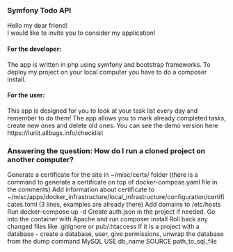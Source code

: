 <h3>Symfony Todo API</h3> 
Hello my dear friend!<br>
I would like to invite you to consider my application!<br>
<h4>For the developer:</h4>
The app is written in php using symfony and bootstrap frameworks. To deploy my project on your local computer you have to do a composer install.<br>
<h4>For the user:</h4>
This app is designed for you to look at your task list every day and remember to do them! The app allows you to mark already completed tasks, create new ones and delete old ones. You can see the demo version here https://iuriit.allbugs.info/checklist

<h3>Answering the question: How do I run a cloned project on another computer?</h3> 
Generate a certificate for the site in ~/misc/certs/ folder (there is a command to generate a certificate on top of docker-compose.yaml file in the comments)
Add information about certificate to ~/misc/apps/docker_infrastructure/local_infrastructure/configuration/certificates.toml (3 lines, examples are already there)
Add domains to /etc/hosts
Run docker-compose up -d
Create auth.json in the project if needed.
Go into the container with Apache and run composer install
Roll back any changed files like .gitignore or pub/.htaccess
If it is a project with a database - create a database, user, give permissions, unwrap the database from the dump command MySQL
USE db_name
SOURCE path_to_sql_file
